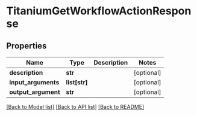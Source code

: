 # TitaniumGetWorkflowActionResponse


## Properties
Name | Type | Description | Notes
------------ | ------------- | ------------- | -------------
**description** | **str** |  | [optional] 
**input_arguments** | **list[str]** |  | [optional] 
**output_argument** | **str** |  | [optional] 

[[Back to Model list]](../README.md#documentation-for-models) [[Back to API list]](../README.md#documentation-for-api-endpoints) [[Back to README]](../README.md)


